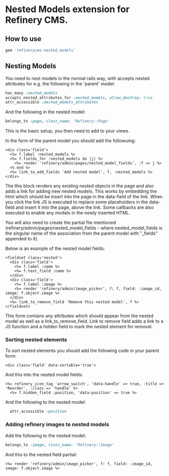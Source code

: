 # Nested Models extension for Refinery CMS.

## How to use

``` ruby
gem 'refinerycms-nested_models'
```


## Nesting Models

You need to nest models in the normal rails way, with accepts nested attributes for e.g. the following in the 'parent' model:

``` ruby
has_many :nested_models
accepts_nested_attributes_for :nested_models, allow_destroy: true
attr_accessible :nested_models_attributes
```

And the following in the nested model: 

``` ruby
belongs_to :page, class_name: 'Refinery::Page'
```

This is the basic setup, you then need to add to your views.

In the form of the parent model you should add the followuing:

``` erb
<div class='field'>
  <%= f.label :nested_models %>
  <%= f.fields_for :nested_models do |j| %>
    <%= render 'refinery/admin/pages/nested_model_fields', :f => j %>
  <% end %>
  <%= link_to_add_fields 'Add nested model', f, :nested_models %>
</div>
```

The this block renders any existing nested objects in the page and also adds a link for adding new nested models.  This works by embedding the html which should be insert into the page in the data-field of the link.  When you click the link JS is executed to replace some placeholders in the data-field and insert it into the page, above the link.  Some callbacks are also executed to enable any modals in the newly inserted HTML.

You will also need to create the partial file mentioned (refinery/admin/pages/nested_model_fields - where nested_model_fields is the singular name of the association from the parent model with "_fields" appended to it).

Below is an example of the nested model fields:

``` erb
<fieldset class='nested'>
  <div class='field'>
    <%= f.label :name %>
    <%= f.text_field :name %>
  </div>
  <div class='field'>
    <%= f.label :image %>
    <%= render 'refinery/admin/image_picker', f: f, field: :image_id, image: f.object.image %>
  </div>
  <%= link_to_remove_field 'Remove this nested model', f %>
</fieldset>
```

This form contains any attributes which should appear from the nested model as well as a link_to_remove_field.  Link to remove field adds a link to a JS function and a hidden field to mark the nested element for removal.

### Sorting nested elements

To sort nested elements you should add the following code in your parent form: 

``` erb
<div class='field' data-sortable='true'>
```

And this into the nested model fields: 

``` erb
<%= refinery_icon_tag 'arrow_switch', 'data-handle' => true, :title => 'Reorder', :class => 'handle' %>
  <%= f.hidden_field :position, 'data-position' => true %>
```

And the following to the nested model:

``` ruby
  attr_accessible :position
```

### Adding refinery images to nested models

Add the following to the nested model:

``` ruby
belongs_to :image, class_name: 'Refinery::Image'
```

And this to the nested field partial:

``` erb
<%= render 'refinery/admin/image_picker', f: f, field: :image_id, image: f.object.image %>
```

